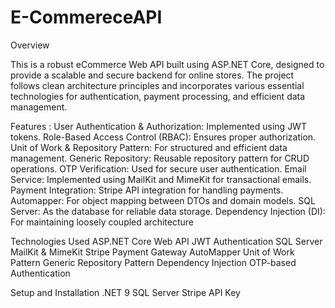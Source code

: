 # E-CommereceAPI
Overview

This is a robust eCommerce Web API built using ASP.NET Core, designed to provide a scalable and secure backend for online stores. The project follows clean architecture principles and incorporates various essential technologies for authentication, payment processing, and efficient data management.

Features : 
User Authentication & Authorization: Implemented using JWT tokens.
Role-Based Access Control (RBAC): Ensures proper authorization.
Unit of Work & Repository Pattern: For structured and efficient data management.
Generic Repository: Reusable repository pattern for CRUD operations.
OTP Verification: Used for secure user authentication.
Email Service: Implemented using MailKit and MimeKit for transactional emails.
Payment Integration: Stripe API integration for handling payments.
Automapper: For object mapping between DTOs and domain models.
SQL Server: As the database for reliable data storage.
Dependency Injection (DI): For maintaining loosely coupled architecture

Technologies Used
ASP.NET Core Web API
JWT Authentication
SQL Server
MailKit & MimeKit
Stripe Payment Gateway
AutoMapper
Unit of Work Pattern
Generic Repository Pattern
Dependency Injection
OTP-based Authentication

Setup and Installation
.NET 9
SQL Server
Stripe API Key
